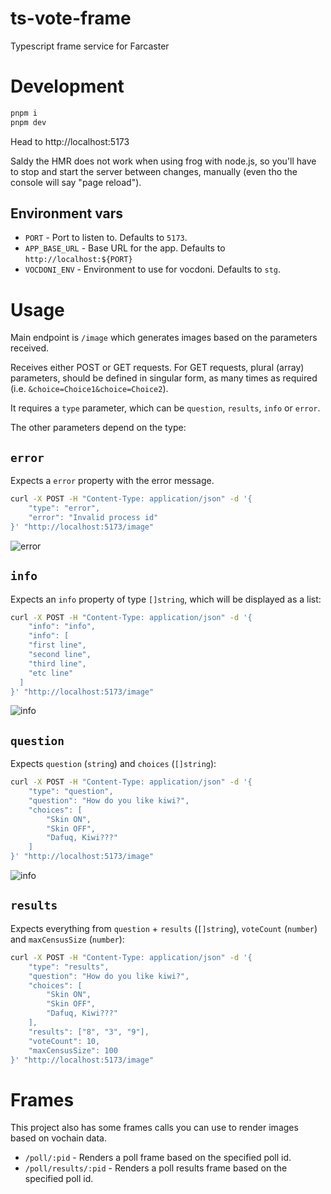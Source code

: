 # ts-vote-frame
Typescript frame service for Farcaster

Development
===========

```bash
pnpm i
pnpm dev
```

Head to http://localhost:5173

Saldy the HMR does not work when using frog with node.js, so you'll have to stop and start the server between changes, manually (even tho the console will say "page reload").

Environment vars
----------------

- `PORT` - Port to listen to. Defaults to `5173`.
- `APP_BASE_URL` - Base URL for the app. Defaults to `http://localhost:${PORT}`
- `VOCDONI_ENV` - Environment to use for vocdoni. Defaults to `stg`.

Usage
=====

Main endpoint is `/image` which generates images based on the parameters received.

Receives either POST or GET requests. For GET requests, plural (array) parameters, should be defined in singular form, as many times as required (i.e. `&choice=Choice1&choice=Choice2`).

It requires a `type` parameter, which can be `question`, `results`, `info` or `error`.

The other parameters depend on the type:

`error`
-------

Expects a `error` property with the error message.

```bash
curl -X POST -H "Content-Type: application/json" -d '{
	"type": "error",
	"error": "Invalid process id"
}' "http://localhost:5173/image"
```

![error](https://img.frame.vote/image?type=error&error=Invalid%20process%20id)

`info`
------

Expects an `info` property of type `[]string`, which will be displayed as a list:

```bash
curl -X POST -H "Content-Type: application/json" -d '{
	"info": "info",
	"info": [
    "first line",
    "second line",
    "third line",
    "etc line"
  ]
}' "http://localhost:5173/image"
```

![info](https://img.frame.vote/image?type=info&info=first%20line&info=second%20line&info=third%20line&info=etc%20line)

`question`
----------

Expects `question` (`string`) and `choices` (`[]string`):

```bash
curl -X POST -H "Content-Type: application/json" -d '{
	"type": "question",
	"question": "How do you like kiwi?",
	"choices": [
		"Skin ON",
		"Skin OFF",
		"Dafuq, Kiwi???"
	]
}' "http://localhost:5173/image"
```

![info](http://img.frame.vote/image?type=question&question=How%20do%20you%20like%20kiwi??&choice=Skin%20ON&choice=Skin%20OFF&choice=Dafuq,%20Kiwi???)


`results`
---------

Expects everything from `question` + `results` (`[]string`), `voteCount` (`number`) and `maxCensusSize` (`number`):

```bash
curl -X POST -H "Content-Type: application/json" -d '{
	"type": "results",
	"question": "How do you like kiwi?",
	"choices": [
		"Skin ON",
		"Skin OFF",
		"Dafuq, Kiwi???"
	],
	"results": ["8", "3", "9"],
	"voteCount": 10,
	"maxCensusSize": 100
}' "http://localhost:5173/image"
```

Frames
======

This project also has some frames calls you can use to render images based on vochain data.

- `/poll/:pid` - Renders a poll frame based on the specified poll id.
- `/poll/results/:pid` - Renders a poll results frame based on the specified poll id.
